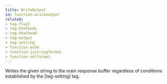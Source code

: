 ```yaml
---
title: WriteOutput
id: function-writeoutput
related:
- tag-flush
- tag-htmlbody
- tag-htmlhead
- tag-output
- tag-setting
- function-echo
- function-jsstringformat
- function-xmlformat
---
```


Writes the given string to the main response buffer regardless of
 conditions established by the [tag-setting] tag.
